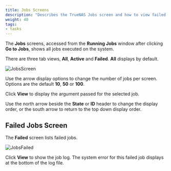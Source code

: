 ```yaml
---
title: Jobs Screens
description: "Describes the TrueNAS Jobs screen and how to view failed jobs and task logs."
weight: 40
tags:
- tasks
---
```


The **Jobs** screens, accessed from the **Running Jobs** window after clicking **Go to Jobs**, shows all jobs executed on the system.

There are three tab views, **All**, **Active** and **Failed**. **All** displays by default.

![JobsScreen](/images/SCALE/Dashboard/JobsScreen.png "Jobs Screen")

Use the <span class="iconify" data-icon="bi:caret-down-fill"></span> arrow display options to change the number of jobs per screen. Options are the default **10**, **50** or **100**.

Click **View** to display the argument passed for the selected job.

Use the <span class="material-icons-outlined">north</span> arrow beside the **State** or **ID** header to change the display order, or the <span class="material-icons-outlined">south</span> arrow to return to the top down display order.

## Failed Jobs Screen

The **Failed** screen lists failed jobs. 

![JobsFailed](/images/SCALE/Dashboard/JobsFailed.png "Failed Jobs")

Click **View** to show the job log. The system error for this failed job displays at the bottom of the log file.